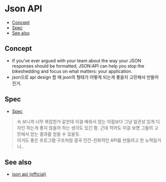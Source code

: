 # Json API

- [Concept](#concept)
- [Spec](#spec)
- [See also](#see-also)

## Concept

- If you’ve ever argued with your team about the way your JSON responses should be formatted, JSON:API can help you stop the bikeshedding and focus on what matters: your application.
- json으로 api design 할 때 json의 형태가 어떻게 되는게 좋을지 고민해서 만들어진거.

## Spec

- [Spec](https://jsonapi.org/format/)

> 슥 보니까 너무 복잡한거 같은데 이걸 배워서 얻는 이점보다 그냥 일관성 있게 디자인 하는게 좋지 않을까 하는 생각도 있긴 함. 근데 적어도 이걸 보면 그들의 고민에서 얻는 결과를 얻을 수 있을듯.  
> 이거도 좋은 프로그램 구조처럼 결국 인간-친화적인 API를 만들려고 한 노력일거니..

## See also

- [json api (official)](https://jsonapi.org/)